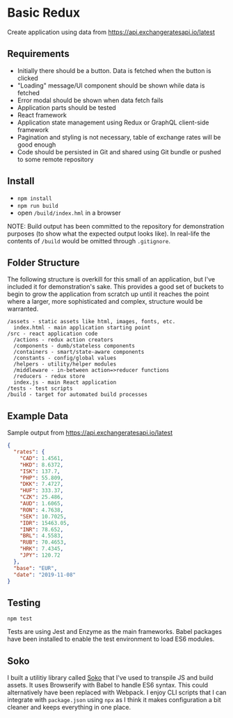# Basic Redux

Create application using data from https://api.exchangeratesapi.io/latest


## Requirements

- Initially there should be a button. Data is fetched when the button is clicked
- "Loading" message/UI component should be shown while data is fetched
- Error modal should be shown when data fetch fails
- Application parts should be tested
- React framework
- Application state management using Redux or GraphQL client-side framework
- Pagination and styling is not necessary, table of exchange rates will be good enough
- Code should be persisted in Git and shared using Git bundle or pushed to some remote repository


## Install

- `npm install`
- `npm run build`
- open `/build/index.hml` in a browser

NOTE: Build output has been committed to the repository for demonstration
purposes (to show what the expected output looks like). In real-life the
contents of `/build` would be omitted through `.gitignore`.


## Folder Structure

The following structure is overkill for this small of an application, but I've
included it for demonstration's sake. This provides a good set of buckets to
begin to grow the application from scratch up until it reaches the point where
a larger, more sophisticated and complex, structure would be warranted.

```
/assets - static assets like html, images, fonts, etc.
  index.html - main application starting point
/src - react application code
  /actions - redux action creators
  /components - dumb/stateless components
  /containers - smart/state-aware components
  /constants - config/global values
  /helpers - utility/helper modules
  /middleware - in-between action=>reducer functions
  /reducers - redux store
  index.js - main React application
/tests - test scripts
/build - target for automated build processes
```


## Example Data

Sample output from https://api.exchangeratesapi.io/latest

```json
{
  "rates": {
    "CAD": 1.4561,
    "HKD": 8.6372,
    "ISK": 137.7,
    "PHP": 55.809,
    "DKK": 7.4727,
    "HUF": 333.37,
    "CZK": 25.486,
    "AUD": 1.6065,
    "RON": 4.7638,
    "SEK": 10.7025,
    "IDR": 15463.05,
    "INR": 78.652,
    "BRL": 4.5583,
    "RUB": 70.4653,
    "HRK": 7.4345,
    "JPY": 120.72    
  },
  "base": "EUR",
  "date": "2019-11-08"
}
```


## Testing

`npm test`

Tests are using Jest and Enzyme as the main frameworks. Babel packages have been
installed to enable the test environment to load ES6 modules.


## Soko

I built a utilitiy library called [Soko](https://github.com/robmclarty/soko) that
I've used to transpile JS and build assets. It uses Browserify with Babel to
handle ES6 syntax. This could alternatively have been replaced with Webpack. I
enjoy CLI scripts that I can integrate with `package.json` using `npx` as I
think it makes configuration a bit cleaner and keeps everything in one place.
